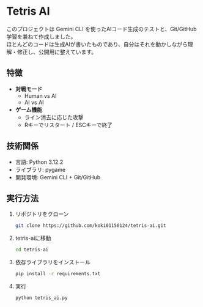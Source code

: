# Tetris AI
このプロジェクトは Gemini CLI を使ったAIコード生成のテストと、Git/GitHub 学習を兼ねて作成しました。  
ほとんどのコードは生成AIが書いたものであり、自分はそれを動かしながら理解・修正し、公開用に整えています。  

## 特徴
- **対戦モード**
  - Human vs AI
  - AI vs AI
- **ゲーム機能**
  - ライン消去に応じた攻撃
  - Rキーでリスタート / ESCキーで終了

## 技術関係
- 言語: Python 3.12.2
- ライブラリ: pygame
- 開発環境: Gemini CLI + Git/GitHub

## 実行方法
1. リポジトリをクローン
   ```bash
   git clone https://github.com/koki01150124/tetris-ai.git
2. tetris-aiに移動
   ```bash
   cd tetris-ai
4. 依存ライブラリをインストール
   ```bash
   pip install -r requirements.txt
5. 実行
   ```bash
   python tetris_ai.py
